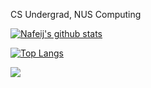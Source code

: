 CS Undergrad, NUS Computing

[![Nafeij's github stats](https://github-readme-stats-chi-eight-54.vercel.app/api?username=Nafeij&role=OWNER,COLLABORATOR,ORGANIZATION_MEMBER&count_private=true&show_icons=true&theme=transparent)](https://github.com/anuraghazra/github-readme-stats)

[![Top Langs](https://github-readme-stats-chi-eight-54.vercel.app/api/top-langs/?username=Nafeij&role=OWNER,COLLABORATOR,ORGANIZATION_MEMBER&layout=compact&hide=css,sass,actionscript,json&theme=transparent&exclude_repo=NUSH-icode-proj)](https://github.com/anuraghazra/github-readme-stats)

![](https://komarev.com/ghpvc/?username=Nafeij&color=green)
